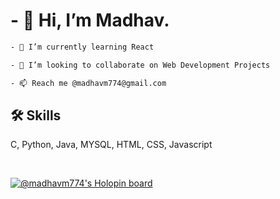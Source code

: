 
# - 👋 Hi, I’m Madhav.

<!-- - 👀 I’m interested in ... -->
```bash
- 🌱 I’m currently learning React
```
```bash
- 💞️ I’m looking to collaborate on Web Development Projects
```
```bash
- 📫 Reach me @madhavm774@gmail.com 
```

## 🛠 Skills
C, Python, Java, MYSQL, HTML, CSS, Javascript 

<br>
 
 [![@madhavm774's Holopin board](https://holopin.me/madhavm774)](https://holopin.io/@madhavm774)
<!---
madhav-293/madhav-293 is a ✨ special ✨ repository because its `README.md` (this file) appears on your GitHub profile.
You can click the Preview link to take a look at your changes.
--->
